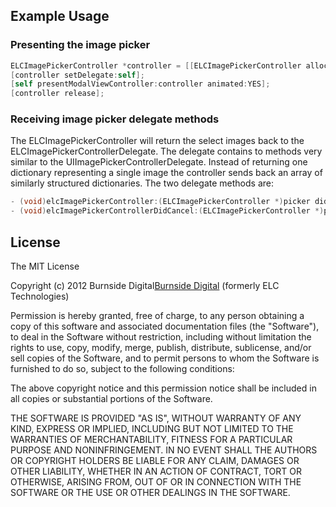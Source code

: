 ## Example Usage

### Presenting the image picker
```objective-c
ELCImagePickerController *controller = [[ELCImagePickerController alloc] initImagePicker];
[controller setDelegate:self];
[self presentModalViewController:controller animated:YES];
[controller release];
```

### Receiving image picker delegate methods

The ELCImagePickerController will return the select images back to the ELCImagePickerControllerDelegate. The delegate contains to methods very similar to the UIImagePickerControllerDelegate. Instead of returning one dictionary representing a single image the controller sends back an array of similarly structured dictionaries. The two delegate methods are:
```objective-c
- (void)elcImagePickerController:(ELCImagePickerController *)picker didFinishPickingMediaWithInfo:(NSArray *)info;
- (void)elcImagePickerControllerDidCancel:(ELCImagePickerController *)picker;
```

## License

The MIT License

Copyright (c) 2012 Burnside Digital[Burnside Digital](http://www.burnsidedigital.com/) (formerly ELC Technologies)

Permission is hereby granted, free of charge, to any person obtaining a copy
of this software and associated documentation files (the "Software"), to deal
in the Software without restriction, including without limitation the rights
to use, copy, modify, merge, publish, distribute, sublicense, and/or sell
copies of the Software, and to permit persons to whom the Software is
furnished to do so, subject to the following conditions:

The above copyright notice and this permission notice shall be included in
all copies or substantial portions of the Software.

THE SOFTWARE IS PROVIDED "AS IS", WITHOUT WARRANTY OF ANY KIND, EXPRESS OR
IMPLIED, INCLUDING BUT NOT LIMITED TO THE WARRANTIES OF MERCHANTABILITY,
FITNESS FOR A PARTICULAR PURPOSE AND NONINFRINGEMENT. IN NO EVENT SHALL THE
AUTHORS OR COPYRIGHT HOLDERS BE LIABLE FOR ANY CLAIM, DAMAGES OR OTHER
LIABILITY, WHETHER IN AN ACTION OF CONTRACT, TORT OR OTHERWISE, ARISING FROM,
OUT OF OR IN CONNECTION WITH THE SOFTWARE OR THE USE OR OTHER DEALINGS IN
THE SOFTWARE.